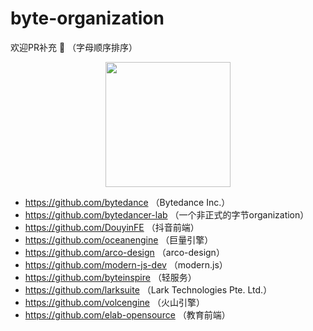 # byte-organization
欢迎PR补充 🎉 （字母顺序排序）

<p align="center">
  <a href="https://ant.design">
    <img width="200" src="https://avatars.githubusercontent.com/u/93518756?s=200&v=4">
  </a>
</p>


- https://github.com/bytedance （Bytedance Inc.）
- https://github.com/bytedancer-lab （一个非正式的字节organization）
- https://github.com/DouyinFE （抖音前端）
- https://github.com/oceanengine （巨量引擎）
- https://github.com/arco-design （arco-design）
- https://github.com/modern-js-dev （modern.js）
- https://github.com/byteinspire （轻服务）
- https://github.com/larksuite （Lark Technologies Pte. Ltd.）
- https://github.com/volcengine （火山引擎）
- https://github.com/elab-opensource  （教育前端）

